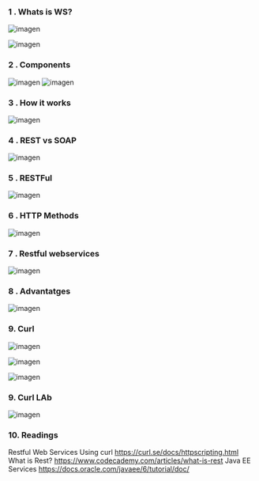 ### 1 . Whats is WS?

![imagen](https://user-images.githubusercontent.com/63612112/209484472-36dcfa1b-0806-49ce-9929-f6d6a3327b3b.png)

![imagen](https://user-images.githubusercontent.com/63612112/209484515-782a48d5-aeaa-449a-9b42-1e6a24b4e9c2.png)

### 2 . Components

![imagen](https://user-images.githubusercontent.com/63612112/209484546-c83d455b-9aaf-47ad-8ff8-ec5da1b6df6b.png)
![imagen](https://user-images.githubusercontent.com/63612112/209485019-60e58a6a-7bd6-4e0b-bde4-9351faa652a6.png)


### 3 . How it works

![imagen](https://user-images.githubusercontent.com/63612112/209485067-c191af1e-8e85-4cfd-8675-b80dec8893d0.png)

### 4 . REST vs SOAP

![imagen](https://user-images.githubusercontent.com/63612112/209485088-107e8d38-d011-4fd8-a7b3-3207c749a478.png)

### 5 . RESTFul

![imagen](https://user-images.githubusercontent.com/63612112/209485179-7c1cef8d-098d-4dd7-90f7-ca9470ad5e67.png)


### 6 . HTTP Methods

![imagen](https://user-images.githubusercontent.com/63612112/209485253-82a4d3f7-9ef2-4281-ad17-67f901ff26b1.png)

### 7 . Restful webservices

![imagen](https://user-images.githubusercontent.com/63612112/209485316-622a64be-c1b7-4959-b60b-c2e7df86fed8.png)

### 8 . Advantatges
![imagen](https://user-images.githubusercontent.com/63612112/209485367-50df0ded-7e33-4d98-a06f-c145f4fea4db.png)

### 9. Curl
![imagen](https://user-images.githubusercontent.com/63612112/209485391-a1d0a1db-d834-4b3a-a514-41c5aad77d1c.png)

![imagen](https://user-images.githubusercontent.com/63612112/209485438-868a91d8-e5b6-4807-bc5f-8a9c4068dc7f.png)

![imagen](https://user-images.githubusercontent.com/63612112/209485458-a46d8f33-30b1-461d-a964-fcebbd0b3613.png)

### 9. Curl LAb
![imagen](https://user-images.githubusercontent.com/63612112/209485647-f2a14c7a-e115-4769-8e8c-7aa599ffeee6.png)

### 10. Readings

Restful Web Services
Using curl
 https://curl.se/docs/httpscripting.html
What is Rest?
https://www.codecademy.com/articles/what-is-rest
Java EE Services
https://docs.oracle.com/javaee/6/tutorial/doc/
